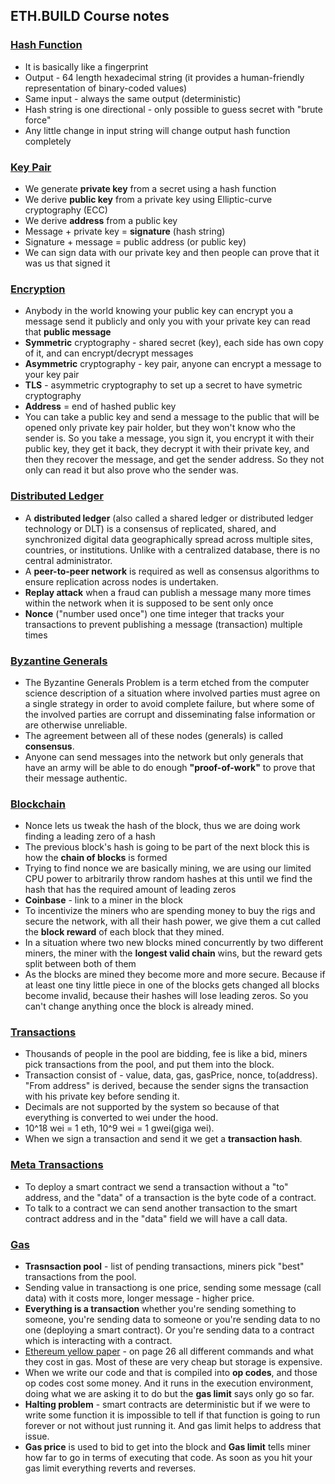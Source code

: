 ## ETH.BUILD Course notes
### [Hash Function](https://youtu.be/QJ010l-pBpE)
* It is basically like a fingerprint
* Output - 64 length hexadecimal string (it provides a human-friendly representation of binary-coded values)
* Same input - always the same output (deterministic)
* Hash string is one directional - only possible to guess secret with "brute force"
* Any little change in input string will change output hash function completely


### [Key Pair](https://youtu.be/9LtBDy67Tho)
* We generate **private key** from a secret using a hash function
* We derive **public key** from a private key using Elliptic-curve cryptography (ECC)
* We derive **address** from a public key
* Message + private key = **signature** (hash string)
* Signature + message = public address (or public key)
* We can sign data with our private key and then people can prove that it was us that signed it

### [Encryption](https://youtu.be/LGEBqz1uG1U)
* Anybody in the world knowing your public key can encrypt you a message send it publicly and only you with your private key can read that **public message**
* **Symmetric** cryptography - shared secret (key), each side has own copy of it, and can encrypt/decrypt messages
* **Asymmetric** cryptography - key pair, anyone can encrypt a message to your key pair
* **TLS** - asymmetric cryptography to set up a secret to have symetric cryptography
* **Address** = end of hashed public key
* You can take a public key and send a message to the public that will be opened only private key pair holder, but they won't know who the sender is. So you take a message, you sign it, you encrypt it with their public key, they get it back, they decrypt it with their private key, and then they recover the message, and get the sender address. So they not only can read it but also prove who the sender was.

### [Distributed Ledger](https://youtu.be/z11wj9OcA4U)
* A **distributed ledger** (also called a shared ledger or distributed ledger technology or DLT) is a consensus of replicated, shared, and synchronized digital data geographically spread across multiple sites, countries, or institutions. Unlike with a centralized database, there is no central administrator.
* A **peer-to-peer network** is required as well as consensus algorithms to ensure replication across nodes is undertaken.
* **Replay attack** when a fraud can publish a message many more times within the network when it is supposed to be sent only once
* **Nonce** ("number used once") one time integer that tracks your transactions to prevent publishing a message (transaction) multiple times

### [Byzantine Generals](https://youtu.be/c7yvOlwBPoQ)
* The Byzantine Generals Problem is a term etched from the computer science description of a situation where involved parties must agree on a single strategy in order to avoid complete failure, but where some of the involved parties are corrupt and disseminating false information or are otherwise unreliable.
* The agreement between all of these nodes (generals) is called **consensus**.
* Anyone can send messages into the network but only generals that have an army will be able to do enough **"proof-of-work"** to prove that their message authentic.

### [Blockchain](https://youtu.be/zcX7OJ-L8XQ)
* Nonce lets us tweak the hash of the block, thus we are doing work finding a leading zero of a hash
* The previous block's hash is going to be part of the next block this is how the **chain of blocks** is formed
* Trying to find nonce we are basically mining, we are using our limited CPU power to arbitrarily throw random hashes at this until we find the hash that has the required amount of leading zeros
* **Coinbase** - link to a miner in the block
* To incentivize the miners who are spending money to buy the rigs and secure the network, with all their hash power, we give them a cut called the **block reward** of each block that they mined.
* In a situation where two new blocks mined concurrently by two different miners, the miner with the **longest valid chain** wins, but the reward gets split between both of them
* As the blocks are mined they become more and more secure. Because if at least one tiny little piece in one of the blocks gets changed all blocks become invalid, because their hashes will lose leading zeros. So you can't change anything once the block is already mined.


### [Transactions](https://youtu.be/er-0ihqFQB0)
* Thousands of people in the pool are bidding, fee is like a bid, miners pick transactions from the pool, and put them into the block.
* Transaction consist of - value, data, gas, gasPrice, nonce, to(address). "From address" is derived, because the sender signs the transaction with his private key before sending it.
* Decimals are not supported by the system so because of that everything is converted to wei under the hood.
* 10^18 wei = 1 eth, 10^9 wei = 1 gwei(giga wei).
* When we sign a transaction and send it we get a **transaction hash**.

### [Meta Transactions](https://youtu.be/CbbcISQvy1E)
* To deploy a smart contract we send a transaction without a "to" address, and the "data" of a transaction is the byte code of a contract.
* To talk to a contract we can send another transaction to the smart contract address and in the "data" field we will have a call data.

### [Gas](https://youtu.be/QlaQ2NiaZVc)
* **Trasnsaction pool** - list of pending transactions, miners pick "best" transactions from the pool.
* Sending value in transactiong is one price, sending some message (call data) with it costs more, longer message - higher price.
* **Everything is a transaction** whether you're sending something to someone, you're sending data to someone or you're sending data to no one (deploying a smart contract). Or you're sending data to a contract which is interacting with a contract.
* [Ethereum yellow paper](https://ethereum.github.io/yellowpaper/paper.pdf) - on page 26 all different commands and what they cost in gas. Most of these are very cheap but storage is expensive. 
* When we write our code and that is compiled into **op codes**, and those op codes cost some money. And it runs in the execution environment, doing what we are asking it to do but the **gas limit** says only go so far.
* **Halting problem** - smart contracts are deterministic but if we were to write some function it is impossible to tell if that function is going to run forever or not without just running it. And gas limit helps to address that issue.
* **Gas price** is used to bid to get into the block and **Gas limit** tells miner how far to go in terms of executing that code. As soon as you hit your gas limit everything reverts and reverses.
